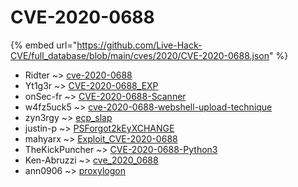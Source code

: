 # CVE-2020-0688
{% embed url="https://github.com/Live-Hack-CVE/full_database/blob/main/cves/2020/CVE-2020-0688.json" %}

* Ridter ~> [cve-2020-0688](https://www.alice-snow.ru/2020/database/cve-2020-0688/cve-2020-0688-ridter)
* Yt1g3r ~> [CVE-2020-0688_EXP](https://www.alice-snow.ru/2020/database/cve-2020-0688/cve-2020-0688_exp-yt1g3r)
* onSec-fr ~> [CVE-2020-0688-Scanner](https://www.alice-snow.ru/2020/database/cve-2020-0688/cve-2020-0688-scanner-onsec-fr)
* w4fz5uck5 ~> [cve-2020-0688-webshell-upload-technique](https://www.alice-snow.ru/2020/database/cve-2020-0688/cve-2020-0688-webshell-upload-technique-w4fz5uck5)
* zyn3rgy ~> [ecp_slap](https://www.alice-snow.ru/2020/database/cve-2020-0688/ecp_slap-zyn3rgy)
* justin-p ~> [PSForgot2kEyXCHANGE](https://www.alice-snow.ru/2020/database/cve-2020-0688/psforgot2keyxchange-justin-p)
* mahyarx ~> [Exploit_CVE-2020-0688](https://www.alice-snow.ru/2020/database/cve-2020-0688/exploit_cve-2020-0688-mahyarx)
* TheKickPuncher ~> [CVE-2020-0688-Python3](https://www.alice-snow.ru/2020/database/cve-2020-0688/cve-2020-0688-python3-thekickpuncher)
* Ken-Abruzzi ~> [cve_2020_0688](https://www.alice-snow.ru/2020/database/cve-2020-0688/cve_2020_0688-ken-abruzzi)
* ann0906 ~> [proxylogon](https://www.alice-snow.ru/2020/database/cve-2020-0688/proxylogon-ann0906)